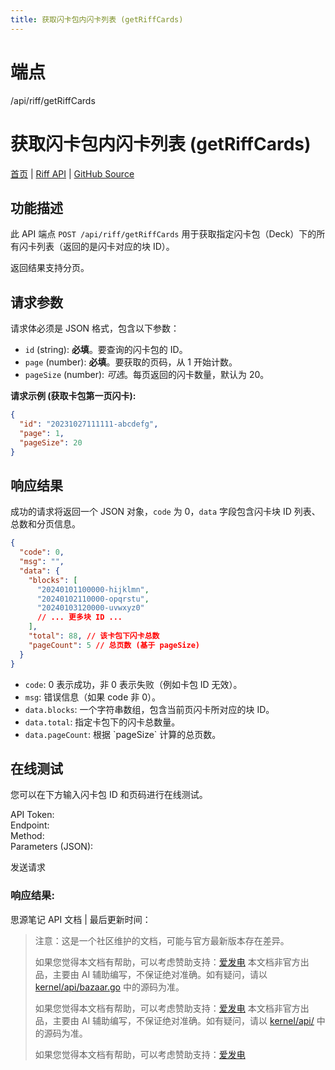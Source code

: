 ```yaml
---
title: 获取闪卡包内闪卡列表 (getRiffCards)
---
```

# 端点

/api/riff/getRiffCards

# 获取闪卡包内闪卡列表 (getRiffCards)

[首页](../index.html) | [Riff API](index.html) | [GitHub Source](https://github.com/siyuan-note/siyuan/blob/master/kernel/api/riff.go#L144)

## 功能描述

此 API 端点 `POST /api/riff/getRiffCards` 用于获取指定闪卡包（Deck）下的所有闪卡列表（返回的是闪卡对应的块 ID）。

返回结果支持分页。

## 请求参数

请求体必须是 JSON 格式，包含以下参数：

-   `id` (string): **必填**。要查询的闪卡包的 ID。
-   `page` (number): **必填**。要获取的页码，从 1 开始计数。
-   `pageSize` (number): _可选_。每页返回的闪卡数量，默认为 20。

**请求示例 (获取卡包第一页闪卡):**

```json
{
  "id": "20231027111111-abcdefg",
  "page": 1,
  "pageSize": 20
}
```

## 响应结果

成功的请求将返回一个 JSON 对象，`code` 为 0，`data` 字段包含闪卡块 ID 列表、总数和分页信息。

```json
{
  "code": 0,
  "msg": "",
  "data": {
    "blocks": [
      "20240101100000-hijklmn",
      "20240102110000-opqrstu",
      "20240103120000-uvwxyz0"
      // ... 更多块 ID ...
    ],
    "total": 88, // 该卡包下闪卡总数
    "pageCount": 5 // 总页数 (基于 pageSize)
  }
}
```

-   `code`: 0 表示成功，非 0 表示失败（例如卡包 ID 无效）。
-   `msg`: 错误信息（如果 code 非 0）。
-   `data.blocks`: 一个字符串数组，包含当前页闪卡所对应的块 ID。
-   `data.total`: 指定卡包下的闪卡总数量。
-   `data.pageCount`: 根据 \`pageSize\` 计算的总页数。

## 在线测试

您可以在下方输入闪卡包 ID 和页码进行在线测试。

API Token:   
Endpoint:   
Method:   
Parameters (JSON):  
  
发送请求

### 响应结果:

思源笔记 API 文档 | 最后更新时间：

> 注意：这是一个社区维护的文档，可能与官方最新版本存在差异。
> 
> 如果您觉得本文档有帮助，可以考虑赞助支持：[爱发电](https://afdian.com/a/leolee9086?tab=feed)
> 本文档非官方出品，主要由 AI 辅助编写，不保证绝对准确。如有疑问，请以 [kernel/api/bazaar.go](https://github.com/siyuan-note/siyuan/blob/master/kernel/api/bazaar.go) 中的源码为准。
> 
> 如果您觉得本文档有帮助，可以考虑赞助支持：[爱发电](https://afdian.com/a/leolee9086?tab=feed)
> 本文档非官方出品，主要由 AI 辅助编写，不保证绝对准确。如有疑问，请以 [kernel/api/](https://github.com/siyuan-note/siyuan/blob/master/kernel/api/) 中的源码为准。
> 
> 如果您觉得本文档有帮助，可以考虑赞助支持：[爱发电](https://afdian.com/a/leolee9086?tab=feed)
